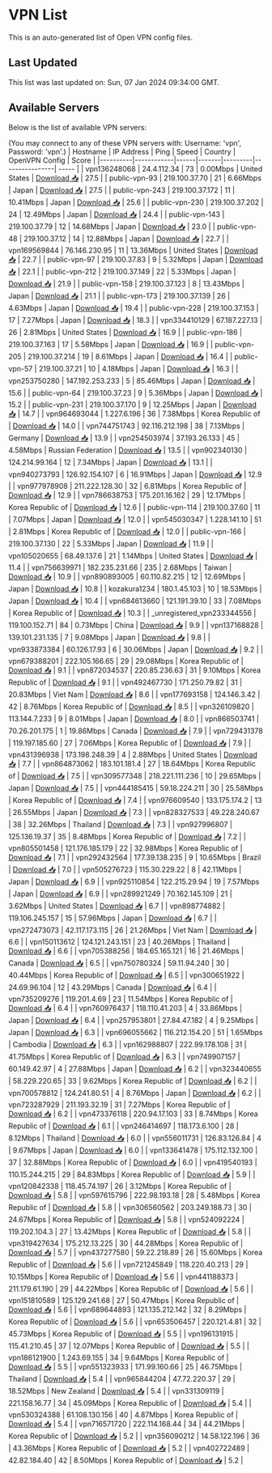 # VPN List

This is an auto-generated list of Open VPN config files.

## Last Updated

This list was last updated on: Sun, 07 Jan 2024 09:34:00 GMT.

## Available Servers

Below is the list of available VPN servers:

(You may connect to any of these VPN servers with: Username: 'vpn', Password: 'vpn'.)
| Hostname | IP Address | Ping | Speed | Country | OpenVPN Config | Score |
|----------|------------|------|-------|---------|----------------| ----- |
| vpn136248068 | 24.4.112.34 | 73 | 0.00Mbps | United States | [Download 📥](./configs/server_0_US.ovpn) | 27.5 |
| public-vpn-93 | 219.100.37.70 | 21 | 6.66Mbps | Japan | [Download 📥](./configs/server_1_JP.ovpn) | 27.5 |
| public-vpn-243 | 219.100.37.172 | 11 | 10.41Mbps | Japan | [Download 📥](./configs/server_2_JP.ovpn) | 25.6 |
| public-vpn-230 | 219.100.37.202 | 24 | 12.49Mbps | Japan | [Download 📥](./configs/server_3_JP.ovpn) | 24.4 |
| public-vpn-143 | 219.100.37.79 | 12 | 14.68Mbps | Japan | [Download 📥](./configs/server_4_JP.ovpn) | 23.0 |
| public-vpn-48 | 219.100.37.12 | 14 | 12.88Mbps | Japan | [Download 📥](./configs/server_5_JP.ovpn) | 22.7 |
| vpn169569844 | 76.146.230.95 | 11 | 13.36Mbps | United States | [Download 📥](./configs/server_6_US.ovpn) | 22.7 |
| public-vpn-97 | 219.100.37.83 | 9 | 5.32Mbps | Japan | [Download 📥](./configs/server_7_JP.ovpn) | 22.1 |
| public-vpn-212 | 219.100.37.149 | 22 | 5.33Mbps | Japan | [Download 📥](./configs/server_8_JP.ovpn) | 21.9 |
| public-vpn-158 | 219.100.37.123 | 8 | 13.43Mbps | Japan | [Download 📥](./configs/server_9_JP.ovpn) | 21.1 |
| public-vpn-173 | 219.100.37.139 | 26 | 4.63Mbps | Japan | [Download 📥](./configs/server_10_JP.ovpn) | 19.4 |
| public-vpn-228 | 219.100.37.153 | 17 | 7.27Mbps | Japan | [Download 📥](./configs/server_11_JP.ovpn) | 18.3 |
| vpn334410129 | 67.187.227.13 | 26 | 2.81Mbps | United States | [Download 📥](./configs/server_12_US.ovpn) | 16.9 |
| public-vpn-186 | 219.100.37.163 | 17 | 5.58Mbps | Japan | [Download 📥](./configs/server_13_JP.ovpn) | 16.9 |
| public-vpn-205 | 219.100.37.214 | 19 | 8.61Mbps | Japan | [Download 📥](./configs/server_14_JP.ovpn) | 16.4 |
| public-vpn-57 | 219.100.37.21 | 10 | 4.18Mbps | Japan | [Download 📥](./configs/server_15_JP.ovpn) | 16.3 |
| vpn253750280 | 147.192.253.233 | 5 | 85.46Mbps | Japan | [Download 📥](./configs/server_16_JP.ovpn) | 15.6 |
| public-vpn-64 | 219.100.37.23 | 9 | 5.36Mbps | Japan | [Download 📥](./configs/server_17_JP.ovpn) | 15.2 |
| public-vpn-231 | 219.100.37.170 | 9 | 12.25Mbps | Japan | [Download 📥](./configs/server_18_JP.ovpn) | 14.7 |
| vpn964693044 | 1.227.6.196 | 36 | 7.38Mbps | Korea Republic of | [Download 📥](./configs/server_19_KR.ovpn) | 14.0 |
| vpn744751743 | 92.116.212.198 | 38 | 7.13Mbps | Germany | [Download 📥](./configs/server_20_DE.ovpn) | 13.9 |
| vpn254503974 | 37.193.26.133 | 45 | 4.58Mbps | Russian Federation | [Download 📥](./configs/server_21_RU.ovpn) | 13.5 |
| vpn902340130 | 124.214.99.164 | 12 | 7.34Mbps | Japan | [Download 📥](./configs/server_22_JP.ovpn) | 13.1 |
| vpn940273793 | 126.92.154.107 | 6 | 16.91Mbps | Japan | [Download 📥](./configs/server_23_JP.ovpn) | 12.9 |
| vpn977978908 | 211.222.128.30 | 32 | 6.81Mbps | Korea Republic of | [Download 📥](./configs/server_24_KR.ovpn) | 12.9 |
| vpn786638753 | 175.201.16.162 | 29 | 12.17Mbps | Korea Republic of | [Download 📥](./configs/server_25_KR.ovpn) | 12.6 |
| public-vpn-114 | 219.100.37.60 | 11 | 7.07Mbps | Japan | [Download 📥](./configs/server_26_JP.ovpn) | 12.0 |
| vpn545030347 | 1.228.141.10 | 51 | 2.81Mbps | Korea Republic of | [Download 📥](./configs/server_27_KR.ovpn) | 12.0 |
| public-vpn-166 | 219.100.37.130 | 22 | 5.33Mbps | Japan | [Download 📥](./configs/server_28_JP.ovpn) | 11.9 |
| vpn105020655 | 68.49.137.6 | 21 | 1.14Mbps | United States | [Download 📥](./configs/server_29_US.ovpn) | 11.4 |
| vpn756639971 | 182.235.231.66 | 235 | 2.68Mbps | Taiwan | [Download 📥](./configs/server_30_TW.ovpn) | 10.9 |
| vpn890893005 | 60.110.82.215 | 12 | 12.69Mbps | Japan | [Download 📥](./configs/server_31_JP.ovpn) | 10.8 |
| kozakura1234 | 180.1.45.103 | 10 | 18.53Mbps | Japan | [Download 📥](./configs/server_32_JP.ovpn) | 10.4 |
| vpn684613660 | 121.191.39.10 | 33 | 7.08Mbps | Korea Republic of | [Download 📥](./configs/server_33_KR.ovpn) | 10.3 |
| _unregistered_vpn233344556 | 119.100.152.71 | 84 | 0.73Mbps | China | [Download 📥](./configs/server_34_CN.ovpn) | 9.9 |
| vpn137168828 | 139.101.231.135 | 7 | 9.08Mbps | Japan | [Download 📥](./configs/server_35_JP.ovpn) | 9.8 |
| vpn933873384 | 60.126.17.93 | 6 | 30.06Mbps | Japan | [Download 📥](./configs/server_36_JP.ovpn) | 9.2 |
| vpn679388201 | 222.105.166.65 | 29 | 29.08Mbps | Korea Republic of | [Download 📥](./configs/server_37_KR.ovpn) | 9.1 |
| vpn872034537 | 220.85.236.63 | 31 | 9.10Mbps | Korea Republic of | [Download 📥](./configs/server_38_KR.ovpn) | 9.1 |
| vpn492467730 | 171.250.79.82 | 31 | 20.83Mbps | Viet Nam | [Download 📥](./configs/server_39_VN.ovpn) | 8.6 |
| vpn177693158 | 124.146.3.42 | 42 | 8.76Mbps | Korea Republic of | [Download 📥](./configs/server_40_KR.ovpn) | 8.5 |
| vpn326109820 | 113.144.7.233 | 9 | 8.01Mbps | Japan | [Download 📥](./configs/server_41_JP.ovpn) | 8.0 |
| vpn866503741 | 70.26.201.175 | 1 | 19.86Mbps | Canada | [Download 📥](./configs/server_42_CA.ovpn) | 7.9 |
| vpn729431378 | 119.197.185.60 | 27 | 7.06Mbps | Korea Republic of | [Download 📥](./configs/server_43_KR.ovpn) | 7.9 |
| vpn431396938 | 173.198.248.39 | 4 | 2.88Mbps | United States | [Download 📥](./configs/server_44_US.ovpn) | 7.7 |
| vpn864873062 | 183.101.181.4 | 27 | 18.64Mbps | Korea Republic of | [Download 📥](./configs/server_45_KR.ovpn) | 7.5 |
| vpn309577348 | 218.221.111.236 | 10 | 29.65Mbps | Japan | [Download 📥](./configs/server_46_JP.ovpn) | 7.5 |
| vpn444185415 | 59.18.224.211 | 30 | 25.58Mbps | Korea Republic of | [Download 📥](./configs/server_47_KR.ovpn) | 7.4 |
| vpn976609540 | 133.175.174.2 | 13 | 26.55Mbps | Japan | [Download 📥](./configs/server_48_JP.ovpn) | 7.3 |
| vpn828327533 | 49.228.240.67 | 38 | 32.26Mbps | Thailand | [Download 📥](./configs/server_49_TH.ovpn) | 7.3 |
| vpn927996807 | 125.136.19.37 | 35 | 8.48Mbps | Korea Republic of | [Download 📥](./configs/server_50_KR.ovpn) | 7.2 |
| vpn805501458 | 121.176.185.179 | 22 | 32.98Mbps | Korea Republic of | [Download 📥](./configs/server_51_KR.ovpn) | 7.1 |
| vpn292432564 | 177.39.138.235 | 9 | 10.65Mbps | Brazil | [Download 📥](./configs/server_52_BR.ovpn) | 7.0 |
| vpn505276723 | 115.30.229.22 | 8 | 42.11Mbps | Japan | [Download 📥](./configs/server_53_JP.ovpn) | 6.9 |
| vpn925110854 | 122.215.29.94 | 19 | 7.57Mbps | Japan | [Download 📥](./configs/server_54_JP.ovpn) | 6.9 |
| vpn289921249 | 70.162.145.109 | 21 | 3.62Mbps | United States | [Download 📥](./configs/server_55_US.ovpn) | 6.7 |
| vpn898774882 | 119.106.245.157 | 15 | 57.96Mbps | Japan | [Download 📥](./configs/server_56_JP.ovpn) | 6.7 |
| vpn272473073 | 42.117.173.115 | 26 | 21.26Mbps | Viet Nam | [Download 📥](./configs/server_57_VN.ovpn) | 6.6 |
| vpn150113612 | 124.121.243.151 | 23 | 40.26Mbps | Thailand | [Download 📥](./configs/server_58_TH.ovpn) | 6.6 |
| vpn705388256 | 184.65.165.121 | 16 | 21.46Mbps | Canada | [Download 📥](./configs/server_59_CA.ovpn) | 6.5 |
| vpn750780324 | 59.11.94.240 | 30 | 40.44Mbps | Korea Republic of | [Download 📥](./configs/server_60_KR.ovpn) | 6.5 |
| vpn300651922 | 24.69.96.104 | 12 | 43.29Mbps | Canada | [Download 📥](./configs/server_61_CA.ovpn) | 6.4 |
| vpn735209276 | 119.201.4.69 | 23 | 11.54Mbps | Korea Republic of | [Download 📥](./configs/server_62_KR.ovpn) | 6.4 |
| vpn760976437 | 118.110.41.203 | 4 | 33.86Mbps | Japan | [Download 📥](./configs/server_63_JP.ovpn) | 6.4 |
| vpn257953801 | 27.84.47.182 | 4 | 9.25Mbps | Japan | [Download 📥](./configs/server_64_JP.ovpn) | 6.3 |
| vpn696055662 | 116.212.154.20 | 51 | 1.65Mbps | Cambodia | [Download 📥](./configs/server_65_KH.ovpn) | 6.3 |
| vpn162988807 | 222.99.178.108 | 31 | 41.75Mbps | Korea Republic of | [Download 📥](./configs/server_66_KR.ovpn) | 6.3 |
| vpn749907157 | 60.149.42.97 | 4 | 27.88Mbps | Japan | [Download 📥](./configs/server_67_JP.ovpn) | 6.2 |
| vpn323440655 | 58.229.220.65 | 33 | 9.62Mbps | Korea Republic of | [Download 📥](./configs/server_68_KR.ovpn) | 6.2 |
| vpn700578812 | 124.241.80.51 | 4 | 8.76Mbps | Japan | [Download 📥](./configs/server_69_JP.ovpn) | 6.2 |
| vpn723287929 | 211.193.32.19 | 31 | 7.27Mbps | Korea Republic of | [Download 📥](./configs/server_70_KR.ovpn) | 6.2 |
| vpn473376118 | 220.94.17.103 | 33 | 8.74Mbps | Korea Republic of | [Download 📥](./configs/server_71_KR.ovpn) | 6.1 |
| vpn246414697 | 118.173.6.100 | 28 | 8.12Mbps | Thailand | [Download 📥](./configs/server_72_TH.ovpn) | 6.0 |
| vpn556011731 | 126.83.126.84 | 4 | 9.67Mbps | Japan | [Download 📥](./configs/server_73_JP.ovpn) | 6.0 |
| vpn133641478 | 175.112.132.100 | 37 | 32.88Mbps | Korea Republic of | [Download 📥](./configs/server_74_KR.ovpn) | 6.0 |
| vpn419540193 | 110.15.244.215 | 29 | 84.83Mbps | Korea Republic of | [Download 📥](./configs/server_75_KR.ovpn) | 5.9 |
| vpn120842338 | 118.45.74.197 | 26 | 3.12Mbps | Korea Republic of | [Download 📥](./configs/server_76_KR.ovpn) | 5.8 |
| vpn597615796 | 222.98.193.18 | 28 | 5.48Mbps | Korea Republic of | [Download 📥](./configs/server_77_KR.ovpn) | 5.8 |
| vpn306560562 | 203.249.188.73 | 30 | 24.67Mbps | Korea Republic of | [Download 📥](./configs/server_78_KR.ovpn) | 5.8 |
| vpn524092224 | 119.202.104.3 | 27 | 13.42Mbps | Korea Republic of | [Download 📥](./configs/server_79_KR.ovpn) | 5.8 |
| vpn319427634 | 175.212.13.225 | 30 | 44.28Mbps | Korea Republic of | [Download 📥](./configs/server_80_KR.ovpn) | 5.7 |
| vpn437277580 | 59.22.218.89 | 26 | 15.60Mbps | Korea Republic of | [Download 📥](./configs/server_81_KR.ovpn) | 5.6 |
| vpn721245849 | 118.220.40.213 | 29 | 10.15Mbps | Korea Republic of | [Download 📥](./configs/server_82_KR.ovpn) | 5.6 |
| vpn441188373 | 211.179.61.190 | 29 | 44.22Mbps | Korea Republic of | [Download 📥](./configs/server_83_KR.ovpn) | 5.6 |
| vpn151810589 | 125.129.241.68 | 27 | 50.47Mbps | Korea Republic of | [Download 📥](./configs/server_84_KR.ovpn) | 5.6 |
| vpn689644893 | 121.135.212.142 | 32 | 8.29Mbps | Korea Republic of | [Download 📥](./configs/server_85_KR.ovpn) | 5.6 |
| vpn653506457 | 220.121.4.81 | 32 | 45.73Mbps | Korea Republic of | [Download 📥](./configs/server_86_KR.ovpn) | 5.5 |
| vpn196131915 | 115.41.210.45 | 37 | 12.07Mbps | Korea Republic of | [Download 📥](./configs/server_87_KR.ovpn) | 5.5 |
| vpn186121900 | 1.243.69.155 | 34 | 9.64Mbps | Korea Republic of | [Download 📥](./configs/server_88_KR.ovpn) | 5.5 |
| vpn551323933 | 171.99.160.66 | 25 | 46.75Mbps | Thailand | [Download 📥](./configs/server_89_TH.ovpn) | 5.4 |
| vpn965844204 | 47.72.220.37 | 29 | 18.52Mbps | New Zealand | [Download 📥](./configs/server_90_NZ.ovpn) | 5.4 |
| vpn331309119 | 221.158.16.77 | 34 | 45.09Mbps | Korea Republic of | [Download 📥](./configs/server_91_KR.ovpn) | 5.4 |
| vpn530324388 | 61.108.130.156 | 40 | 4.87Mbps | Korea Republic of | [Download 📥](./configs/server_92_KR.ovpn) | 5.4 |
| vpn716571720 | 222.114.168.44 | 34 | 44.21Mbps | Korea Republic of | [Download 📥](./configs/server_93_KR.ovpn) | 5.2 |
| vpn356090212 | 14.58.122.196 | 36 | 43.36Mbps | Korea Republic of | [Download 📥](./configs/server_94_KR.ovpn) | 5.2 |
| vpn402722489 | 42.82.184.40 | 42 | 8.50Mbps | Korea Republic of | [Download 📥](./configs/server_95_KR.ovpn) | 5.2 |

